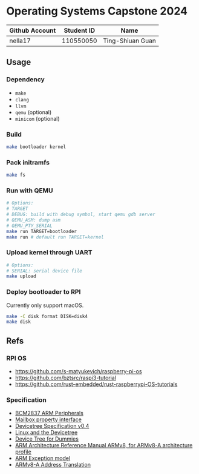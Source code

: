 # Operating Systems Capstone 2024

| Github Account | Student ID | Name             |
| -------------- | ---------- | ---------------- |
| nella17        | 110550050  | Ting-Shiuan Guan |

## Usage

### Dependency

* `make`
* `clang`
* `llvm`
* `qemu` (optional)
* `minicom` (optional)

### Build

```sh
make bootloader kernel
```

### Pack initramfs

```sh
make fs
```

### Run with QEMU

```sh
# Options:
# TARGET
# DEBUG: build with debug symbol, start qemu gdb server
# QEMU_ASM: dump asm
# QEMU_PTY_SERIAL
make run TARGET=bootloader
make run # default run TARGET=kernel
```

### Upload kernel through UART

```sh
# Options:
# SERIAL: serial device file
make upload
```

### Deploy bootloader to RPI

Currently only support macOS.

```sh
make -C disk format DISK=disk4
make disk
```

## Refs

### RPI OS

* https://github.com/s-matyukevich/raspberry-pi-os
* https://github.com/bztsrc/raspi3-tutorial
* https://github.com/rust-embedded/rust-raspberrypi-OS-tutorials

### Specification

- [BCM2837 ARM Peripherals](https://cs140e.sergio.bz/docs/BCM2837-ARM-Peripherals.pdf)
- [Mailbox property interface](https://github.com/raspberrypi/firmware/wiki/Mailbox-property-interface)
- [Devicetree Specification v0.4](https://www.devicetree.org/specifications/)
- [Linux and the Devicetree](https://www.kernel.org/doc/html/latest/devicetree/usage-model.html)
- [Device Tree for Dummies](https://bootlin.com/pub/conferences/2013/elce/petazzoni-device-tree-dummies/petazzoni-device-tree-dummies.pdf)
- [ARM Architecture Reference Manual ARMv8, for ARMv8-A architecture profile](https://developer.arm.com/documentation/ddi0487/aa/?lang=en)
- [ARM Exception model](https://developer.arm.com/-/media/Arm%20Developer%20Community/PDF/Learn%20the%20Architecture/Exception%20model.pdf)
- [ARMv8-A Address Translation](https://developer.arm.com/documentation/100940/0101)
